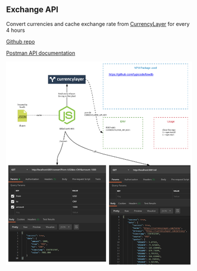 ## Exchange API

Convert currencies and cache exchange rate from [CurrencyLayer](https://currencylayer.com/) for every 4 hours

[Github repo](https://github.com/gjuoun/exchange-api)

[Postman API documentation](https://documenter.getpostman.com/view/3220489/SzmfZHs4)

![](image.png)
